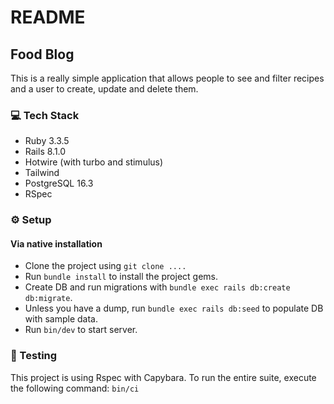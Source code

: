 # README

## Food Blog

This is a really simple application that allows people to see and filter recipes and a user to create, update and delete them. 

### 💻 Tech Stack
* Ruby 3.3.5
* Rails 8.1.0
* Hotwire (with turbo and stimulus)
* Tailwind
* PostgreSQL 16.3
* RSpec

### ⚙️ Setup
#### Via native installation
* Clone the project using `git clone ....`
* Run `bundle install` to install the project gems.
* Create DB and run migrations with `bundle exec rails db:create db:migrate`.
* Unless you have a dump, run `bundle exec rails db:seed` to populate DB with sample data.
* Run `bin/dev` to start server.

### 🧪 Testing
This project is using Rspec with Capybara. To run the entire suite, execute the following command:
`bin/ci`
